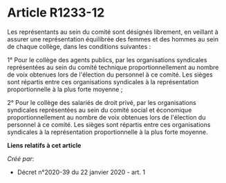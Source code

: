 # Article R1233-12

Les représentants au sein du comité sont désignés librement, en veillant à assurer une représentation équilibrée des femmes
et des hommes au sein de chaque collège, dans les conditions suivantes :

1° Pour le collège des agents publics, par les organisations syndicales représentées au sein du comité technique
proportionnellement au nombre de voix obtenues lors de l'élection du personnel à ce comité. Les sièges sont répartis entre
ces organisations syndicales à la représentation proportionnelle à la plus forte moyenne ;

2° Pour le collège des salariés de droit privé, par les organisations syndicales représentées au sein du comité social et
économique proportionnellement au nombre de voix obtenues lors de l'élection du personnel à ce comité. Les sièges sont
répartis entre ces organisations syndicales à la représentation proportionnelle à la plus forte moyenne.

**Liens relatifs à cet article**

_Créé par_:

  - Décret n°2020-39 du 22 janvier 2020 - art. 1
